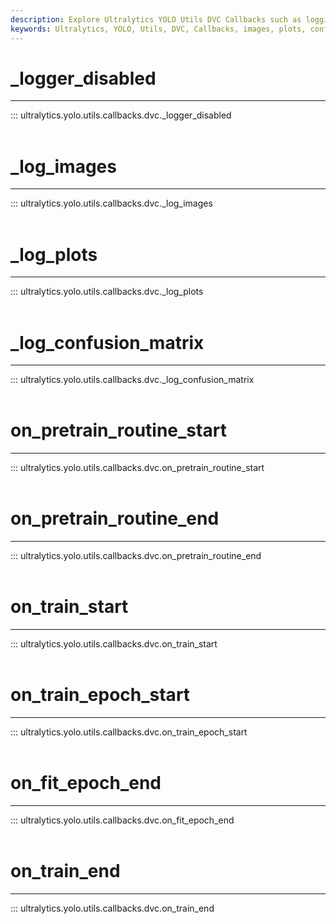 ```yaml
---
description: Explore Ultralytics YOLO Utils DVC Callbacks such as logging images, plots, confusion matrices, and training progress.
keywords: Ultralytics, YOLO, Utils, DVC, Callbacks, images, plots, confusion matrices, training progress
---
```


# _logger_disabled
---
::: ultralytics.yolo.utils.callbacks.dvc._logger_disabled
<br><br>

# _log_images
---
::: ultralytics.yolo.utils.callbacks.dvc._log_images
<br><br>

# _log_plots
---
::: ultralytics.yolo.utils.callbacks.dvc._log_plots
<br><br>

# _log_confusion_matrix
---
::: ultralytics.yolo.utils.callbacks.dvc._log_confusion_matrix
<br><br>

# on_pretrain_routine_start
---
::: ultralytics.yolo.utils.callbacks.dvc.on_pretrain_routine_start
<br><br>

# on_pretrain_routine_end
---
::: ultralytics.yolo.utils.callbacks.dvc.on_pretrain_routine_end
<br><br>

# on_train_start
---
::: ultralytics.yolo.utils.callbacks.dvc.on_train_start
<br><br>

# on_train_epoch_start
---
::: ultralytics.yolo.utils.callbacks.dvc.on_train_epoch_start
<br><br>

# on_fit_epoch_end
---
::: ultralytics.yolo.utils.callbacks.dvc.on_fit_epoch_end
<br><br>

# on_train_end
---
::: ultralytics.yolo.utils.callbacks.dvc.on_train_end
<br><br>

